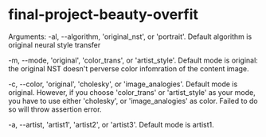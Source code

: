# final-project-beauty-overfit

Arguments:
-al, --algorithm, 'original_nst', or 'portrait'. Default algorithm is original neural style transfer

-m, --mode, 'original', 'color_trans', or 'artist_style'. Default mode is original: the original NST doesn't perverse color infomration of the content image. 

-c, --color, 'original', 'cholesky', or 'image_analogies'. Default mode is original. However, if you choose 'color_trans' or 'artist_style' as your mode, you have to use either 'cholesky', or 'image_analogies' as color. Failed to do so will throw assertion error.

-a, --artist, 'artist1', 'artist2', or 'artist3'. Default mode is artist1. 
